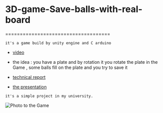 # 3D-game-Save-balls-with-real-board
====================================
```
it's a game build by unity engine and C arduino
```
* [video](https://www.facebook.com/amranwar945/videos/vb.100001941863724/1374543795953669/?type=2&theater)
* the idea : you have a plate and by rotation it you rotate the plate  in the Game , some balls fill on the plate and you try to save it
* [technical report](https://drive.google.com/file/d/0BydJ2Gn9KXAGek43ZVdjRU42Q00/view)

* [the presentation](https://prezi.com/sn1cyaqdhsnx/controlling-3d-game-using-a-real-board/?utm_campaign=share&utm_medium=copy&webgl=0)
```
it's a simple project in my university.
```
![Photo to the Game](https://s3.amazonaws.com/poly-screenshots.angel.co/Project/d5/513446/3d9119d9e4e455648d78d428657069cc-original.JPG )
